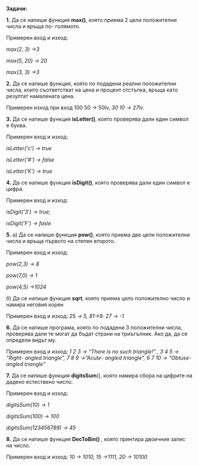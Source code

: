 **Задачи:**  

 

 

**1.**   Да се напише функция **max()**, която приема 2 цели положителни числа и връща по- голямото. 

Примерен вход и изход: 

*max(2, 3) ->3*

*max(5, 20) -> 20*

*max(3, 3) ->3*

**2.**   Да се напише функция, която по подадени реални положителни числа, които съответстват на цена и процент отстъпка, връща като резултат намалената цена.

Примерен изход при вход 100 50 -> 50lv, *30 10* *->* *27lv.*

 

**3.**   Да се напише функция **isLetter()**, която проверява дали един символ е буква.

Примерен вход и изход:  

*isLetter('c') -> true*

*isLetter('#') -> false*

*isLetter('K') -> true*

 

**4.**   Да се напише функция **isDigit()**, която проверява дали един символ е цифра.

Примерен вход и изход: 

*isDigit('3') -> true;*

*isDigit('F') -> fasle*

**5.**   а) Да се напише функция **pow()**, която приема две цели положителни числа и връща първото на степен второто. 

Примерен вход и изход: 

*pow(2,3) -> 8*

*pow(7,0) -> 1*

*pow(4,5) ->1024*

б) Да се напише функция **sqrt**, която приема  цяло положително число и намира неговия корен

Примерен вход и изход: 25 *-> 5, 81->9. 27 -> -1*

**6.**   Да се напише програма, която по подадени 3 положителни числа, проверява дали те могат да бъдат страни на триъгълник. Ако да, да се определи видът му.

Примерен вход и изход: *1 2 3 ->* *“There is no such triangle!” , 3 4 5 -> “Right- angled triangle”, 7 8 9 ->”Acute- angled triangle”, 6 7 10 -> “Obtuse-angled triangle”*

**7.**   Да се напише функция **digitsSum**(), която намира сбора на цифрите на дадено естествено число.

Примерен вход и изход:

*digitsSum(10) -> 1* 

*digitsSum(100) -> 100*

*digitsSum(123456789) -> 45*

**8.**   Да се напише функция **DecToBin()** , която принтира двоичния запис на число.

Примерен вход и изход: *10 -> 1010, 15 ->1111, 20 -> 10100*

 